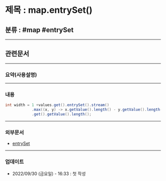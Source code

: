 # 제목 : map.entrySet()

## 분류 : #map #entrySet

---
## 관련문서

----
### 요약(사용설명)

---
### 내용
```Java
int width = 1 +values.get().entrySet().stream()
			.max((x, y) -> x.getValue().length() - y.getValue().length())
			.get().getValue().length();
```
----
### 외부문서
- [entrySet](https://tychejin.tistory.com/31)
----
### 업데이트
-  2022/09/30 (금요일) - 16:33 : 첫 작성







